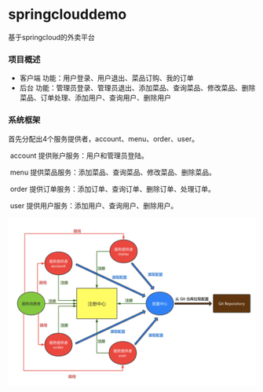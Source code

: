 # springclouddemo
基于springcloud的外卖平台
### 项目概述
- 客户端
功能：用户登录、用户退出、菜品订购、我的订单
- 后台
功能：管理员登录、管理员退出、添加菜品、查询菜品、修改菜品、删除菜品、订单处理、添加用户、查询用户、删除用户

### 系统框架
首先分配出4个服务提供者，account、menu、order、user。

​		account 提供账户服务：用户和管理员登陆。

​		menu 提供菜品服务：添加菜品、查询菜品、修改菜品、删除菜品。

​		order 提供订单服务：添加订单、查询订单、删除订单、处理订单。

​		user 提供用户服务：添加用户、查询用户、删除用户。

![model](model.png)
